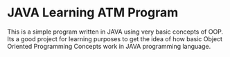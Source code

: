 # JAVA Learning ATM Program
This is a simple program written in JAVA using very basic concepts of OOP. Its a good project for learning purposes to get the idea of how basic Object Oriented Programming Concepts work in JAVA programming language.
